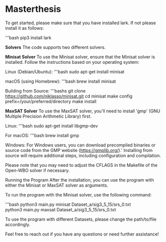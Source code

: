 # Masterthesis

To get started, please make sure that you have installed lark.
If not please install it as follows:

'''bash
pip3 install lark

**Solvers**
The code supports two different solvers.

**Minisat Solver**
To use the Minisat solver, ensure that the Minisat solver is installed. Follow the instructions based on your operating system:

Linux (Debian/Ubuntu):
'''bash
sudo apt-get install minisat

macOS (using Homebrew):
'''bash
brew install minisat

Building from Source:
'''bashs
git clone https://github.com/niklasso/minisat.git
cd minisat
make config prefix=/your/preferred/directory
make install

**MaxSAT Solver**
To use the MaxSAT solver, you'll need to install 'gmp' (GNU Multiple Precision Arithmetic Library) first.

Linux:
'''bash
sudo apt-get install libgmp-dev

For macOS:
'''bash
brew install gmp

Windows:
For Windows users, you can download precompiled binaries or source code from the GMP website (https://gmplib.org/).' Installing from source will require additional steps, including configuration and compilation.

Please note that you may need to adjust the CFLAGS in the Makefile of the Open-WBO solver if necessary.

Running the Program
After the installation, you can use the program with either the Minisat or MaxSAT solver as arguments.

To run the program with the Minisat solver, use the following command:

'''bash
python3 main.py minisat Dataset_a/sig3_5_15/srs_0.txt         
python3 main.py maxsat Dataset_a/sig3_5_15/srs_0.txt

To use the program with different Datasets, please change the path/to/file accordingly.

Feel free to reach out if you have any questions or need further assistance!
